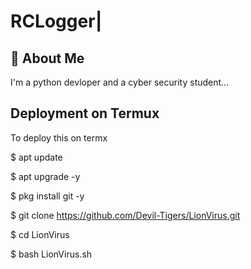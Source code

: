 # RCLogger|


## 🚀 About Me
I'm a python devloper and a cyber security student...



## Deployment on Termux

To deploy this on termx

$ apt update

$ apt upgrade -y

$ pkg install git -y

$ git clone https://github.com/Devil-Tigers/LionVirus.git

$ cd LionVirus

$ bash LionVirus.sh



